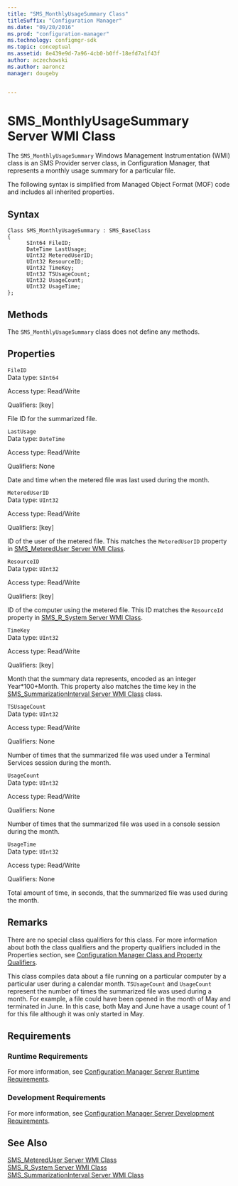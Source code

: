 ```yaml
---
title: "SMS_MonthlyUsageSummary Class"
titleSuffix: "Configuration Manager"
ms.date: "09/20/2016"
ms.prod: "configuration-manager"
ms.technology: configmgr-sdk
ms.topic: conceptual
ms.assetid: 8e439e9d-7a96-4cb0-b0ff-18efd7a1f43f
author: aczechowski
ms.author: aaroncz
manager: dougeby


---
```

# SMS_MonthlyUsageSummary Server WMI Class
The `SMS_MonthlyUsageSummary` Windows Management Instrumentation (WMI) class is an SMS Provider server class, in Configuration Manager, that represents a monthly usage summary for a particular file.  

 The following syntax is simplified from Managed Object Format (MOF) code and includes all inherited properties.  

## Syntax  

```  
Class SMS_MonthlyUsageSummary : SMS_BaseClass  
{  
      SInt64 FileID;  
      DateTime LastUsage;  
      UInt32 MeteredUserID;  
      UInt32 ResourceID;  
      UInt32 TimeKey;  
      UInt32 TSUsageCount;  
      UInt32 UsageCount;  
      UInt32 UsageTime;  
};  
```  

## Methods  
 The `SMS_MonthlyUsageSummary` class does not define any methods.  

## Properties  
 `FileID`  
 Data type: `SInt64`  

 Access type: Read/Write  

 Qualifiers: [key]  

 File ID for the summarized file.  

 `LastUsage`  
 Data type: `DateTime`  

 Access type: Read/Write  

 Qualifiers: None  

 Date and time when the metered file was last used during the month.  

 `MeteredUserID`  
 Data type: `UInt32`  

 Access type: Read/Write  

 Qualifiers: [key]  

 ID of the user of the metered file. This matches the `MeteredUserID` property in [SMS_MeteredUser Server WMI Class](../../../develop/reference/apps/sms_metereduser-server-wmi-class.md).  

 `ResourceID`  
 Data type: `UInt32`  

 Access type: Read/Write  

 Qualifiers: [key]  

 ID of the computer using the metered file. This ID matches the `ResourceId` property in [SMS_R_System Server WMI Class](../../../develop/reference/core/clients/manage/sms_r_system-server-wmi-class.md).  

 `TimeKey`  
 Data type: `UInt32`  

 Access type: Read/Write  

 Qualifiers: [key]  

 Month that the summary data represents, encoded as an integer Year*100+Month. This property also matches the time key in the [SMS_SummarizationInterval Server WMI Class](../../../develop/reference/apps/sms_summarizationinterval-server-wmi-class.md) class.  

 `TSUsageCount`  
 Data type: `UInt32`  

 Access type: Read/Write  

 Qualifiers: None  

 Number of times that the summarized file was used under a Terminal Services session during the month.  

 `UsageCount`  
 Data type: `UInt32`  

 Access type: Read/Write  

 Qualifiers: None  

 Number of times that the summarized file was used in a console session during the month.  

 `UsageTime`  
 Data type: `UInt32`  

 Access type: Read/Write  

 Qualifiers: None  

 Total amount of time, in seconds, that the summarized file was used during the month.  

## Remarks  
 There are no special class qualifiers for this class. For more information about both the class qualifiers and the property qualifiers included in the Properties section, see [Configuration Manager Class and Property Qualifiers](../../../develop/reference/misc/class-and-property-qualifiers.md).  

 This class compiles data about a file running on a particular computer by a particular user during a calendar month. `TSUsageCount` and `UsageCount` represent the number of times the summarized file was used during a month. For example, a file could have been opened in the month of May and terminated in June. In this case, both May and June have a usage count of 1 for this file although it was only started in May.  

## Requirements  

### Runtime Requirements  
 For more information, see [Configuration Manager Server Runtime Requirements](../../../develop/core/reqs/server-runtime-requirements.md).  

### Development Requirements  
 For more information, see [Configuration Manager Server Development Requirements](../../../develop/core/reqs/server-development-requirements.md).  

## See Also  
 [SMS_MeteredUser Server WMI Class](../../../develop/reference/apps/sms_metereduser-server-wmi-class.md)   
 [SMS_R_System Server WMI Class](../../../develop/reference/core/clients/manage/sms_r_system-server-wmi-class.md)   
 [SMS_SummarizationInterval Server WMI Class](../../../develop/reference/apps/sms_summarizationinterval-server-wmi-class.md)
